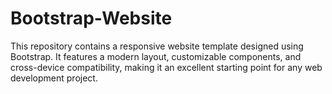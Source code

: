 # Bootstrap-Website
This repository contains a responsive website template designed using Bootstrap. It features a modern layout, customizable components, and cross-device compatibility, making it an excellent starting point for any web development project.
